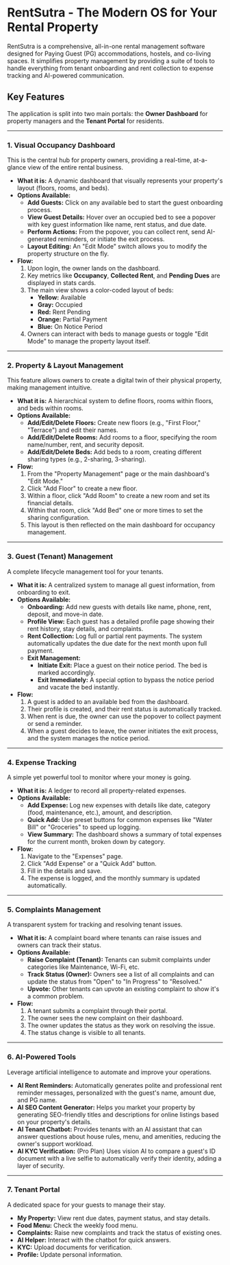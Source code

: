 # RentSutra - The Modern OS for Your Rental Property

RentSutra is a comprehensive, all-in-one rental management software designed for Paying Guest (PG) accommodations, hostels, and co-living spaces. It simplifies property management by providing a suite of tools to handle everything from tenant onboarding and rent collection to expense tracking and AI-powered communication.

## Key Features

The application is split into two main portals: the **Owner Dashboard** for property managers and the **Tenant Portal** for residents.

---

### 1. Visual Occupancy Dashboard

This is the central hub for property owners, providing a real-time, at-a-glance view of the entire rental business.

-   **What it is:** A dynamic dashboard that visually represents your property's layout (floors, rooms, and beds).
-   **Options Available:**
    -   **Add Guests:** Click on any available bed to start the guest onboarding process.
    -   **View Guest Details:** Hover over an occupied bed to see a popover with key guest information like name, rent status, and due date.
    -   **Perform Actions:** From the popover, you can collect rent, send AI-generated reminders, or initiate the exit process.
    -   **Layout Editing:** An "Edit Mode" switch allows you to modify the property structure on the fly.
-   **Flow:**
    1.  Upon login, the owner lands on the dashboard.
    2.  Key metrics like **Occupancy**, **Collected Rent**, and **Pending Dues** are displayed in stats cards.
    3.  The main view shows a color-coded layout of beds:
        -   **Yellow:** Available
        -   **Gray:** Occupied
        -   **Red:** Rent Pending
        -   **Orange:** Partial Payment
        -   **Blue:** On Notice Period
    4.  Owners can interact with beds to manage guests or toggle "Edit Mode" to manage the property layout itself.

---

### 2. Property & Layout Management

This feature allows owners to create a digital twin of their physical property, making management intuitive.

-   **What it is:** A hierarchical system to define floors, rooms within floors, and beds within rooms.
-   **Options Available:**
    -   **Add/Edit/Delete Floors:** Create new floors (e.g., "First Floor," "Terrace") and edit their names.
    -   **Add/Edit/Delete Rooms:** Add rooms to a floor, specifying the room name/number, rent, and security deposit.
    -   **Add/Edit/Delete Beds:** Add beds to a room, creating different sharing types (e.g., 2-sharing, 3-sharing).
-   **Flow:**
    1.  From the "Property Management" page or the main dashboard's "Edit Mode."
    2.  Click "Add Floor" to create a new floor.
    3.  Within a floor, click "Add Room" to create a new room and set its financial details.
    4.  Within that room, click "Add Bed" one or more times to set the sharing configuration.
    5.  This layout is then reflected on the main dashboard for occupancy management.

---

### 3. Guest (Tenant) Management

A complete lifecycle management tool for your tenants.

-   **What it is:** A centralized system to manage all guest information, from onboarding to exit.
-   **Options Available:**
    -   **Onboarding:** Add new guests with details like name, phone, rent, deposit, and move-in date.
    -   **Profile View:** Each guest has a detailed profile page showing their rent history, stay details, and complaints.
    -   **Rent Collection:** Log full or partial rent payments. The system automatically updates the due date for the next month upon full payment.
    -   **Exit Management:**
        -   **Initiate Exit:** Place a guest on their notice period. The bed is marked accordingly.
        -   **Exit Immediately:** A special option to bypass the notice period and vacate the bed instantly.
-   **Flow:**
    1.  A guest is added to an available bed from the dashboard.
    2.  Their profile is created, and their rent status is automatically tracked.
    3.  When rent is due, the owner can use the popover to collect payment or send a reminder.
    4.  When a guest decides to leave, the owner initiates the exit process, and the system manages the notice period.

---

### 4. Expense Tracking

A simple yet powerful tool to monitor where your money is going.

-   **What it is:** A ledger to record all property-related expenses.
-   **Options Available:**
    -   **Add Expense:** Log new expenses with details like date, category (food, maintenance, etc.), amount, and description.
    -   **Quick Add:** Use preset buttons for common expenses like "Water Bill" or "Groceries" to speed up logging.
    -   **View Summary:** The dashboard shows a summary of total expenses for the current month, broken down by category.
-   **Flow:**
    1.  Navigate to the "Expenses" page.
    2.  Click "Add Expense" or a "Quick Add" button.
    3.  Fill in the details and save.
    4.  The expense is logged, and the monthly summary is updated automatically.

---

### 5. Complaints Management

A transparent system for tracking and resolving tenant issues.

-   **What it is:** A complaint board where tenants can raise issues and owners can track their status.
-   **Options Available:**
    -   **Raise Complaint (Tenant):** Tenants can submit complaints under categories like Maintenance, Wi-Fi, etc.
    -   **Track Status (Owner):** Owners see a list of all complaints and can update the status from "Open" to "In Progress" to "Resolved."
    -   **Upvote:** Other tenants can upvote an existing complaint to show it's a common problem.
-   **Flow:**
    1.  A tenant submits a complaint through their portal.
    2.  The owner sees the new complaint on their dashboard.
    3.  The owner updates the status as they work on resolving the issue.
    4.  The status change is visible to all tenants.

---

### 6. AI-Powered Tools

Leverage artificial intelligence to automate and improve your operations.

-   **AI Rent Reminders:** Automatically generates polite and professional rent reminder messages, personalized with the guest's name, amount due, and PG name.
-   **AI SEO Content Generator:** Helps you market your property by generating SEO-friendly titles and descriptions for online listings based on your property's details.
-   **AI Tenant Chatbot:** Provides tenants with an AI assistant that can answer questions about house rules, menu, and amenities, reducing the owner's support workload.
-   **AI KYC Verification:** (Pro Plan) Uses vision AI to compare a guest's ID document with a live selfie to automatically verify their identity, adding a layer of security.

---

### 7. Tenant Portal

A dedicated space for your guests to manage their stay.

-   **My Property:** View rent due dates, payment status, and stay details.
-   **Food Menu:** Check the weekly food menu.
-   **Complaints:** Raise new complaints and track the status of existing ones.
-   **AI Helper:** Interact with the chatbot for quick answers.
-   **KYC:** Upload documents for verification.
-   **Profile:** Update personal information.
